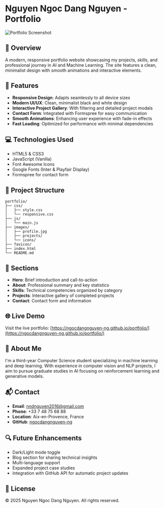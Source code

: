 # Nguyen Ngoc Dang Nguyen - Portfolio

![Portfolio Screenshot](images/portfolio-screenshot.png)

## 📌 Overview

A modern, responsive portfolio website showcasing my projects, skills, and professional journey in AI and Machine Learning. The site features a clean, minimalist design with smooth animations and interactive elements.

## 🚀 Features

- **Responsive Design**: Adapts seamlessly to all device sizes
- **Modern UI/UX**: Clean, minimalist black and white design
- **Interactive Project Gallery**: With filtering and detailed project modals
- **Contact Form**: Integrated with Formspree for easy communication
- **Smooth Animations**: Enhancing user experience with fade-in effects
- **Fast Loading**: Optimized for performance with minimal dependencies

## 💻 Technologies Used

- HTML5 & CSS3
- JavaScript (Vanilla)
- Font Awesome Icons
- Google Fonts (Inter & Playfair Display)
- Formspree for contact form

## 🔧 Project Structure

```
portfolio/
├── css/
│   ├── style.css
│   └── responsive.css
├── js/
│   └── main.js
├── images/
│   ├── profile.jpg
│   ├── projects/
│   └── icons/
├── favicon/
├── index.html
└── README.md
```

## 📱 Sections

- **Hero**: Brief introduction and call-to-action
- **About**: Professional summary and key statistics
- **Skills**: Technical competencies organized by category
- **Projects**: Interactive gallery of completed projects
- **Contact**: Contact form and information

## 🌐 Live Demo

Visit the live portfolio: [https://ngocdangnguyen-ng.github.io/portfolio/](https://ngocdangnguyen-ng.github.io/portfolio/)

## 📝 About Me

I'm a third-year Computer Science student specializing in machine learning and deep learning. With experience in computer vision and NLP projects, I aim to pursue graduate studies in AI focusing on reinforcement learning and generative models.

## 📬 Contact

- **Email**: [nndnguyen2016@gmail.com](mailto:nndnguyen2016@gmail.com)
- **Phone**: +33 7 48 75 68 88
- **Location**: Aix-en-Provence, France
- **GitHub**: [ngocdangnguyen-ng](https://github.com/ngocdangnguyen-ng)

## 🔍 Future Enhancements

- Dark/Light mode toggle
- Blog section for sharing technical insights
- Multi-language support
- Expanded project case studies
- Integration with GitHub API for automatic project updates

## 📄 License

© 2025 Nguyen Ngoc Dang Nguyen. All rights reserved.